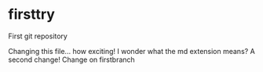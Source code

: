 # firsttry
First git repository

Changing this file... how exciting!
I wonder what the md extension means?
A second change!
Change on firstbranch
